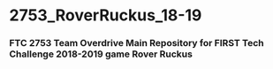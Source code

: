 # 2753_RoverRuckus_18-19

### FTC 2753 Team Overdrive Main Repository for FIRST Tech Challenge 2018-2019 game Rover Ruckus

